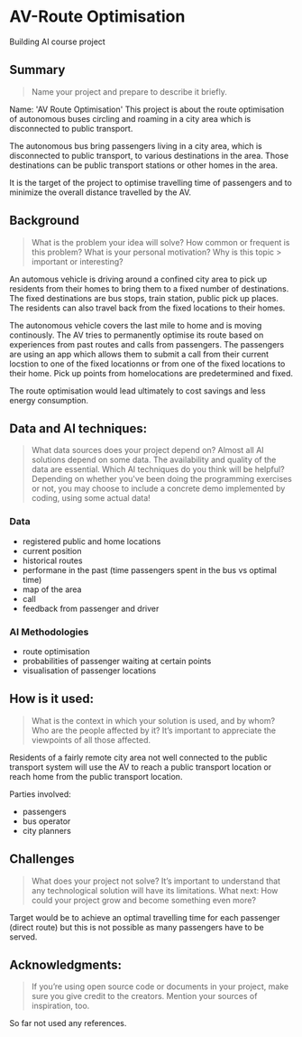 
# AV-Route Optimisation

Building AI course project


## Summary
> Name your project and prepare to describe it briefly.

Name: 'AV Route Optimisation' 
This project is about the route optimisation of autonomous buses circling and roaming in a city area which is disconnected to public transport.

The autonomous bus bring passengers living in a city area, which is disconnected to public transport, to various destinations in the area. Those destinations can be public transport stations or other homes in the area.

It is the target of the project to optimise travelling time of passengers and to minimize the overall distance travelled by the AV.

## Background
> What is the problem your idea will solve? How common or frequent is this problem? What is your personal motivation? Why is this topic > important or interesting?

An automous vehicle is driving around a confined city area to pick up residents from their homes to bring them to a fixed number of destinations. The fixed destinations are bus stops, train station, public pick up places. 
The residents can also travel back from the fixed locations to their homes.

The autonomous vehicle covers the last mile to home and is moving continously. The AV tries to permanently optimise its route based on experiences from past routes and calls from passengers. The passengers are using an app which allows them to submit a call from their current locstion to one of the fixed locationns or from one of  the  fixed locations to their home. Pick up points from homelocations are predetermined and fixed.

The route optimisation would lead ultimately to cost savings and less energy consumption. 



## Data and AI techniques: 
> What data sources does your project depend on? Almost all AI solutions depend on some data. The availability and quality of the data
> are essential. Which AI techniques do you think will be helpful? Depending on whether you've been doing the programming exercises or
> not, you may choose to include a concrete demo implemented by coding, using some actual data!

### Data
+ registered public and home locations
+ current position
+ historical routes 
+ performane in the past (time passengers spent in the bus vs optimal time)
+ map of the area
+ call
+ feedback from passenger and driver

### AI Methodologies
+ route optimisation
+ probabilities of passenger waiting at certain points
+ visualisation of passenger locations


## How is it used: 
> What is the context in which your solution is used, and by whom? Who are the people affected by it? It’s important to appreciate the
> viewpoints of all those affected.

Residents of a fairly remote city area not well connected to the public transport system will use the AV to reach a public transport location or reach home from the public transport location.

Parties involved:
* passengers
* bus operator
* city planners


## Challenges

> What does your project not solve? It’s important to understand that any technological solution will have its limitations.
> What next: How could your project grow and become something even more?

Target would be to achieve an optimal travelling time for each passenger (direct route) but this is not possible as many passengers have to be served.


## Acknowledgments: 
> If you’re using open source code or documents in your project, make sure you give credit to the creators. Mention your sources of
> inspiration, too.

So far not used any references.

